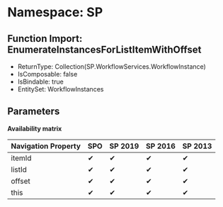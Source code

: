 # Namespace: SP

## Function Import: EnumerateInstancesForListItemWithOffset

- ReturnType: Collection(SP.WorkflowServices.WorkflowInstance)
- IsComposable: false
- IsBindable: true
- EntitySet: WorkflowInstances

## Parameters

**Availability matrix**

Navigation Property | SPO | SP 2019 | SP 2016 | SP 2013
----------|-----|---------|---------|--------
itemId | ✔ | ✔ | ✔ | ✔
listId | ✔ | ✔ | ✔ | ✔
offset | ✔ | ✔ | ✔ | ✔
this | ✔ | ✔ | ✔ | ✔
